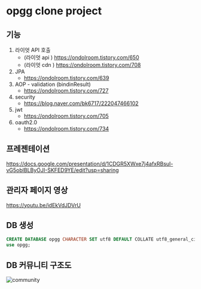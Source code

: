 # opgg clone project

##  기능

1. 라이엇 API 호출
   - (라이엇 api ) https://ondolroom.tistory.com/650
   - (라이엇 cdn ) https://ondolroom.tistory.com/708
2. JPA
   - https://ondolroom.tistory.com/639
3. AOP - validation (bindinResult) 
   - https://ondolroom.tistory.com/727
4. security
   - https://blog.naver.com/bk6717/222047466102
5. jwt 
   - https://ondolroom.tistory.com/705
6. oauth2.0
   - https://ondolroom.tistory.com/734



## 프레젠테이션
https://docs.google.com/presentation/d/1CDGR5XWxe7j4afxRBsul-vG5oblBLByOJI-SKFED9YE/edit?usp=sharing

## 관리자 페이지 영상
https://youtu.be/idEkVdJDVrU


## DB 생성

```sql
CREATE DATABASE opgg CHARACTER SET utf8 DEFAULT COLLATE utf8_general_ci;
use opgg;
```



## DB 커뮤니티 구조도 



![community](https://img1.daumcdn.net/thumb/R1280x0/?scode=mtistory2&fname=https%3A%2F%2Fblog.kakaocdn.net%2Fdn%2Fdyc1sX%2FbtqH7ceqFiD%2FpK5KSmFJDR2PH71Ai0Dpkk%2Fimg.png)

